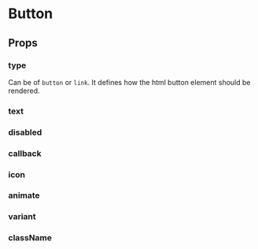 # Button
## Props
### type
Can be of `button` or `link`. It defines how the html button element should be rendered.
### text
### disabled
### callback
### icon
### animate
### variant
### className